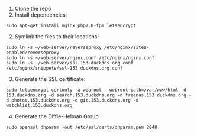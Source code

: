 1. Clone the repo
2. Install dependencies:
```
sudo apt-get install nginx php7.0-fpm letsencrypt
```
2. Symlink the files to their locations:
```
sudo ln -s ~/web-server/reverseproxy /etc/nginx/sites-enabled/reverseproxy
sudo ln -s ~/web-server/nginx.conf /etc/nginx/nginx.conf
sudo ln -s ~/web-server/ssl-153.duckdns.org.conf /etc/nginx/snippets/ssl-153.duckdns.org.conf
```
  
3. Generate the SSL certificate:

`sudo letsencrypt certonly -a webroot --webroot-path=/var/www/html -d 153.duckdns.org -d search.153.duckdns.org -d freenas.153.duckdns.org -d photos.153.duckdns.org -d git.153.duckdns.org -d watchlist.153.duckdns.org`

4. Generate the Diffie-Helman Group:

`sudo openssl dhparam -out /etc/ssl/certs/dhparam.pem 2048`
